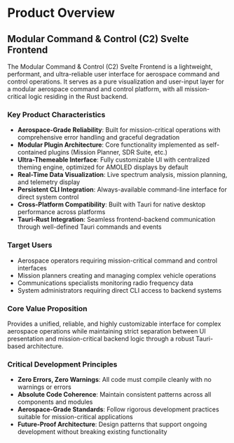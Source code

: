 # Product Overview

## Modular Command & Control (C2) Svelte Frontend

The Modular Command & Control (C2) Svelte Frontend is a lightweight, performant, and ultra-reliable user interface for aerospace command and control operations. It serves as a pure visualization and user-input layer for a modular aerospace command and control platform, with all mission-critical logic residing in the Rust backend.

### Key Product Characteristics

- **Aerospace-Grade Reliability**: Built for mission-critical operations with comprehensive error handling and graceful degradation
- **Modular Plugin Architecture**: Core functionality implemented as self-contained plugins (Mission Planner, SDR Suite, etc.)
- **Ultra-Themeable Interface**: Fully customizable UI with centralized theming engine, optimized for AMOLED displays by default
- **Real-Time Data Visualization**: Live spectrum analysis, mission planning, and telemetry display
- **Persistent CLI Integration**: Always-available command-line interface for direct system control
- **Cross-Platform Compatibility**: Built with Tauri for native desktop performance across platforms
- **Tauri-Rust Integration**: Seamless frontend-backend communication through well-defined Tauri commands and events

### Target Users

- Aerospace operators requiring mission-critical command and control interfaces
- Mission planners creating and managing complex vehicle operations
- Communications specialists monitoring radio frequency data
- System administrators requiring direct CLI access to backend systems

### Core Value Proposition

Provides a unified, reliable, and highly customizable interface for complex aerospace operations while maintaining strict separation between UI presentation and mission-critical backend logic through a robust Tauri-based architecture.

### Critical Development Principles

- **Zero Errors, Zero Warnings**: All code must compile cleanly with no warnings or errors
- **Absolute Code Coherence**: Maintain consistent patterns across all components and modules
- **Aerospace-Grade Standards**: Follow rigorous development practices suitable for mission-critical applications
- **Future-Proof Architecture**: Design patterns that support ongoing development without breaking existing functionality
